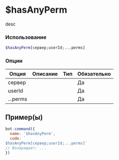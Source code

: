 # $hasAnyPerm
desc
### Использование
```php
$hasAnyPerm[сервер;userId;...perms]
```

### Опции

| Опция | Описание | Тип | Обязательно |
|--------|-------------|------|----------|
| сервер |  |  | Да | 
| userId |  |  | Да | 
| ...perms |  |  | Да |
## Пример(ы)

```javascript
bot.command({
  name: '$hasAnyPerm',
  code: `
$hasAnyPerm[сервер;userId;...perms]`
// Возвращает: ...
})
```
